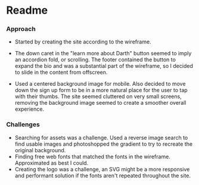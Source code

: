 # Readme

### Approach
- Started by creating the site according to the wireframe.

- The down caret in the "learn more about Darth" button seemed to imply an accordion fold, or scrolling. The footer contained the button to expand the bio and was a substantial part of the wireframe, so I decided to slide in the content from offscreen.

- Used a centered background image for mobile. Also decided to move down the sign up form to be in a more natural place for the user to tap with their thumbs. The site seemed cluttered on very small screens, removing the background image seemed to create a smoother overall experience.

### Challenges
- Searching for assets was a challenge. Used a reverse image search to find usable images and photoshopped the gradient to try to recreate the original background.
- Finding free web fonts that matched the fonts in the wireframe. Approximated as best I could.
- Creating the logo was a challenge, an SVG might be a more responsive and performant solution if the fonts aren't repeated throughout the site.
